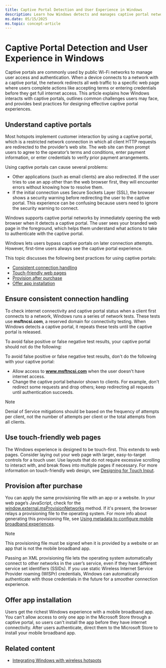 ```yaml
---
title: Captive Portal Detection and User Experience in Windows
description: Learn how Windows detects and manages captive portal networks, addresses user challenges, and learn tips for effective portal design.
ms.date: 05/15/2025
ms.topic: concept-article
---
```


# Captive Portal Detection and User Experience in Windows

Captive portals are commonly used by public Wi-Fi networks to manage user access and authentication. When a device connects to a network with a captive portal, the network redirects all web traffic to a specific web page where users complete actions like accepting terms or entering credentials before they get full internet access. This article explains how Windows interacts with captive portals, outlines common challenges users may face, and provides best practices for designing effective captive portal experiences.

## Understand captive portals

Most hotspots implement customer interaction by using a captive portal, which is a restricted network connection in which all client HTTP requests are redirected to the provider’s web site. The web site can then prompt users to agree to the operator’s terms and conditions, enter payment information, or enter credentials to verify prior payment arrangements.

Using captive portals can cause several problems:

- Other applications (such as email clients) are also redirected. If the user tries to use an app other than the web browser first, they will encounter errors without knowing how to resolve them.
- If the initial connection uses Secure Sockets Layer (SSL), the browser shows a security warning before redirecting the user to the captive portal. This experience can be confusing because users need to ignore the security warning to connect.

Windows supports captive portal networks by immediately opening the web browser when it detects a captive portal. The user sees your branded web page in the foreground, which helps them understand what actions to take to authenticate with the captive portal.

Windows lets users bypass captive portals on later connection attempts. However, first-time users always see the captive portal experience.

This topic discusses the following best practices for using captive portals:

- [Consistent connection handling](#consistent-connection-handling)
- [Touch-friendly web pages](#touch-friendly-web-pages)
- [Provision after purchase](#provision-after-purchase)
- [Offer app installation](#offer-app-installation)

## Ensure consistent connection handling

To check internet connectivity and captive portal status when a client first connects to a network, Windows runs a series of network tests. These tests use **msftncsi.com**, a reserved domain for connectivity testing. When Windows detects a captive portal, it repeats these tests until the captive portal is released.

To avoid false positive or false negative test results, your captive portal should not do the following:

To avoid false positive or false negative test results, don't do the following with your captive portal:

- Allow access to **www.msftncsi.com** when the user doesn't have internet access.
- Change the captive portal behavior shown to clients. For example, don't redirect some requests and drop others; keep redirecting all requests until authentication succeeds.

> [!NOTE]
> Denial of Service mitigations should be based on the frequency of attempts per client, not the number of attempts per client or the total attempts from all clients.

## Use touch-friendly web pages

The Windows experience is designed to be touch-first. This extends to web pages. Consider laying out your web page with larger, easy-to-target controls for a touch user. Use layouts that do not require excessive scrolling to interact with, and break flows into multiple pages if necessary. For more information on touch-friendly web design, see [Designing for Touch Input](/previous-versions/windows/desktop/ms695008(v=vs.85)).

## Provision after purchase

You can apply the same provisioning file with an app or a website. In your web page’s JavaScript, check for the [window.external.msProvisionNetworks](/previous-versions/windows/internet-explorer/ie-developer/platform-apis/dn529170(v=vs.85)) method. If it's present, the browser relays a provisioning file to the operating system. For more info about generating this provisioning file, see [Using metadata to configure mobile broadband experiences](using-metadata-to-configure-mobile-broadband-experiences.md).

> [!NOTE]
> This provisioning file must be signed when it is provided by a website or an app that is not the mobile broadband app.

Passing an XML provisioning file lets the operating system automatically connect to other networks in the user’s service, even if they have different service set identifiers (SSIDs). If you use static Wireless Internet Service Provider roaming (WISPr) credentials, Windows can automatically authenticate with those credentials in the future for a smoother connection experience.

## Offer app installation

Users get the richest Windows experience with a mobile broadband app. You can't allow access to only one app in the Microsoft Store through a captive portal, so users can't install the app before they have internet connectivity. After users authenticate, direct them to the Microsoft Store to install your mobile broadband app.

## Related content

- [Integrating Windows with wireless hotspots](integrating-windows-with-wireless-hotspots.md)
